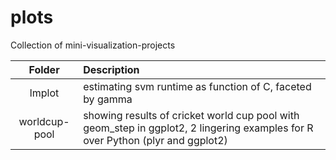 # plots
Collection of mini-visualization-projects

| Folder        | Description|
|:--------------: |:----------|
| lmplot | estimating svm runtime as function of C, faceted by gamma
| worldcup-pool | showing results of cricket world cup pool with geom_step in ggplot2, 2 lingering examples for R over Python (plyr and ggplot2) |
